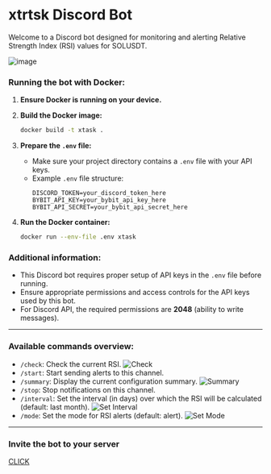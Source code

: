 # xtrtsk Discord Bot

Welcome to a Discord bot designed for monitoring and alerting Relative Strength Index (RSI) values for SOLUSDT.

![image](https://github.com/piotrlis98/xtrtsk/assets/31008706/1bbf7d60-422d-4b6e-8a2f-9565b795c726)


### Running the bot with Docker:

1. **Ensure Docker is running on your device.**

2. **Build the Docker image:**
   ```bash
   docker build -t xtask .
   ```

3. **Prepare the `.env` file:**
   - Make sure your project directory contains a `.env` file with your API keys.
   - Example `.env` file structure:
     ```plaintext
     DISCORD_TOKEN=your_discord_token_here
     BYBIT_API_KEY=your_bybit_api_key_here
     BYBIT_API_SECRET=your_bybit_api_secret_here
     ```

4. **Run the Docker container:**
   ```bash
   docker run --env-file .env xtask
   ```

### Additional information:
- This Discord bot requires proper setup of API keys in the `.env` file before running.
- Ensure appropriate permissions and access controls for the API keys used by this bot.
- For Discord API, the required permissions are **2048** (ability to write messages). 

___

### Available commands overview:

- `/check`: Check the current RSI. ![Check](https://i.imgur.com/TPEzy9P.png)
- `/start`: Start sending alerts to this channel.
- `/summary`: Display the current configuration summary. ![Summary](https://i.imgur.com/SiOfZkk.png)
- `/stop`: Stop notifications on this channel.
- `/interval`: Set the interval (in days) over which the RSI will be calculated (default: last month). ![Set Interval](https://i.imgur.com/3ouCtpt.png)
- `/mode`: Set the mode for RSI alerts (default: alert). ![Set Mode](https://i.imgur.com/ox03yDF.png)

___

### Invite the bot to your server
[CLICK](https://discord.com/oauth2/authorize?client_id=1254165520194867372&permissions=2048&integration_type=0&scope=bot)
